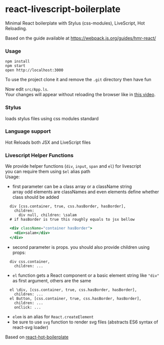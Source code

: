 react-livescript-boilerplate
=====================

Minimal React boilerplate with Stylus (css-modules), LiveScript, Hot Reloading.

Based on the guide available at https://webpack.js.org/guides/hmr-react/

### Usage

```
npm install
npm start
open http://localhost:3000
```

To use the project clone it and remove the `.git` directory then have fun

Now edit `src/App.ls`.  
Your changes will appear without reloading the browser like in [this video](http://vimeo.com/100010922).

### Stylus
loads stylus files using css modules standard

### Language support
Hot Reloads both JSX and LiveScript files

### Livescript Helper Functions  
We provide helper functions (`div`, `input`, `span` and `el`) for livescript   
you can require them using `$el` alias path  
Usage:  

  - first parameter can be a class array or a className string    
    array odd elements are classNames and even elements define whether class should be added
  ```livescript
    div [css.container, true, css.hasBorder, hasBorder],
      children: 
        div null, children: \salam
    # if hasBorder is true this roughly equals to jsx bellow
  ```
  ```jsx
    <div className="container hasBorder"> 
      <div>salam</div>
    </div>
  ```

  - second parameter is props. 
    you should also provide children using props:  
  ```livescript
    div css.container,
      children: ...
  ``` 

  - `el` function gets a React component or a basic element string like `"div"` as first argument, others are the same    
  ```livescript
    el \div, [css.container, true, css.hasBorder, hasBorder],
      children: ...
    el Button, [css.container, true, css.hasBorder, hasBorder],
      children: ...
      onClick: ...
  ``` 
  - `elem` is an alias for `React.createElement`
  - be sure to use `svg` function to render svg files (abstracts ES6 syntax of react-svg loader)

Based on [react-hot-boilerplate](https://github.com/gaearon/react-hot-boilerplate/graphs/contributors)

